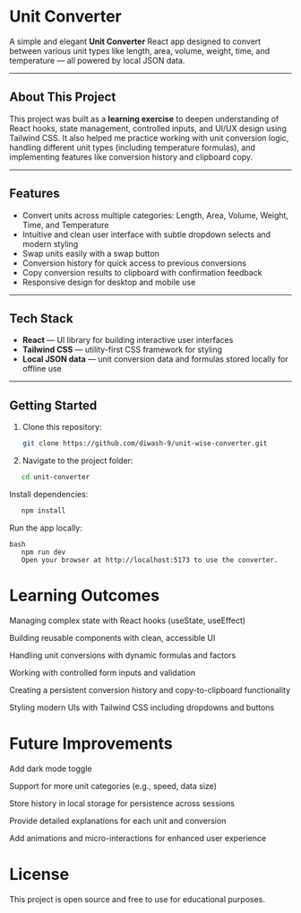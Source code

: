 # Unit Converter

A simple and elegant **Unit Converter** React app designed to convert between various unit types like length, area, volume, weight, time, and temperature — all powered by local JSON data.

---

## About This Project

This project was built as a **learning exercise** to deepen understanding of React hooks, state management, controlled inputs, and UI/UX design using Tailwind CSS. It also helped me practice working with unit conversion logic, handling different unit types (including temperature formulas), and implementing features like conversion history and clipboard copy.

---

## Features

- Convert units across multiple categories: Length, Area, Volume, Weight, Time, and Temperature
- Intuitive and clean user interface with subtle dropdown selects and modern styling
- Swap units easily with a swap button
- Conversion history for quick access to previous conversions
- Copy conversion results to clipboard with confirmation feedback
- Responsive design for desktop and mobile use

---

## Tech Stack

- **React** — UI library for building interactive user interfaces
- **Tailwind CSS** — utility-first CSS framework for styling
- **Local JSON data** — unit conversion data and formulas stored locally for offline use

---

## Getting Started

1. Clone this repository:
   ```bash
   git clone https://github.com/diwash-9/unit-wise-converter.git

2. Navigate to the project folder:

```bash
   cd unit-converter
```
Install dependencies:

```bash
   npm install
```
Run the app locally:
```
bash
   npm run dev
   Open your browser at http://localhost:5173 to use the converter.
```
# Learning Outcomes
Managing complex state with React hooks (useState, useEffect)

Building reusable components with clean, accessible UI

Handling unit conversions with dynamic formulas and factors

Working with controlled form inputs and validation

Creating a persistent conversion history and copy-to-clipboard functionality

Styling modern UIs with Tailwind CSS including dropdowns and buttons

# Future Improvements
Add dark mode toggle

Support for more unit categories (e.g., speed, data size)

Store history in local storage for persistence across sessions

Provide detailed explanations for each unit and conversion

Add animations and micro-interactions for enhanced user experience

# License
This project is open source and free to use for educational purposes.
